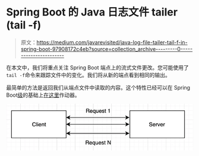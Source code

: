 # Spring Boot 的 Java 日志文件 tailer (tail -f)

> 原文：<https://medium.com/javarevisited/java-log-file-tailer-tail-f-in-spring-boot-97908172c4eb?source=collection_archive---------0----------------------->

在本文中，我们将重点关注 Spring Boot 端点上的流式文件更改。您可能使用了`tail -f`命令来跟踪文件中的变化。我们将从新的端点看到相同的输出。

最简单的方法是返回我们从端点文件中读取的内容。这个特性已经可以在 Spring Boot[级](https://docs.spring.io/spring-boot/docs/current/api/org/springframework/boot/actuate/logging/LogFileWebEndpoint.html)的基础上[在这里](https://docs.spring.io/spring-boot/docs/current/actuator-api/htmlsingle/#logfile)作动器。

![](img/f32863e77a1dcbc4aea21b156b35bbe9.png)